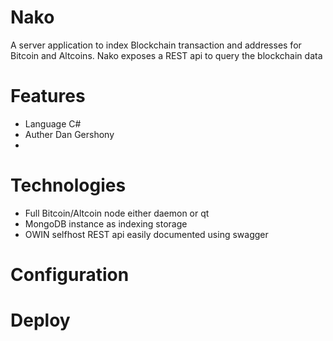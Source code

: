# Nako
A server application to index Blockchain transaction and addresses for Bitcoin and Altcoins.
Nako exposes a REST api to query the blockchain data

# Features
- Language C#
- Auther Dan Gershony
- 
# Technologies
- Full Bitcoin/Altcoin node either daemon or qt 
- MongoDB instance as indexing storage
- OWIN selfhost REST api easily documented using swagger

# Configuration


# Deploy
